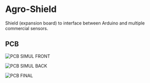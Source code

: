 Agro-Shield
==============

Shield (expansion board) to interface between Arduino and multiple commercial sensors.

PCB
---

![PCB SIMUL FRONT](https://imagizer.imageshack.us/v2/971x765q90/910/v4EnKs.png)

![PCB SIMUL BACK](https://imagizer.imageshack.us/v2/963x765q90/538/wgf0Kt.png)

![PCB FINAL](https://imagizer.imageshack.us/v2/1020x765q90/661/nGm71w.jpg)